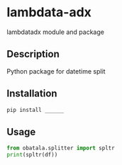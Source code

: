 # lambdata-adx
lambdatadx module and package

## Description 
Python package for datetime split 

## Installation 

```sh
pip install ______
```

## Usage 
```py
from obatala.splitter import spltr
print(spltr(df))
```
